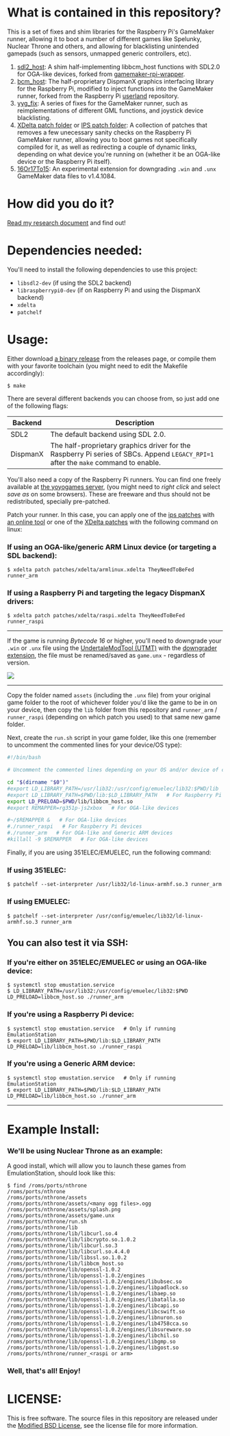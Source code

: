 # What is contained in this repository?

This is a set of fixes and shim libraries for the Raspberry Pi's GameMaker runner, allowing it to boot a number of different games like Spelunky, Nuclear Throne and others, and allowing for blacklisting unintended gamepads (such as sensors, unmapped generic controllers, etc).

1) [sdl2_host](src/backends/sdl2_host.c): A shim half-implementing libbcm_host functions with SDL2.0 for OGA-like devices, forked from [gamemaker-rpi-wrapper](https://github.com/jdonald/gamemaker-rpi-wrapper).
2) [bcm_host](src/backends/bcm_host.c): The half-proprietary DispmanX graphics interfacing library for the Raspberry Pi, modified to inject functions into the GameMaker runner, forked from the Raspberry Pi [userland](https://github.com/raspberrypi/userland) repository.
3) [yyg_fix](src/yyg_fix.c): A series of fixes for the GameMaker runner, such as reimplementations of different GML functions, and joystick device blacklisting.
4) [XDelta patch folder](patches/xdelta) or [IPS patch folder](patches/ips): A collection of patches that removes a few unecessary sanity checks on the Raspberry Pi GameMaker runner, allowing you to boot games not specifically compiled for it, as well as redirecting a couple of dynamic links, depending on what device you're running on (whether it be an OGA-like device or the Raspberry Pi itself).
5) [16Or17To15](scripts/16Or17To15.csx): An experimental extension for downgrading `.win` and `.unx` GameMaker data files to v1.4.1084.

# How did you do it?

[Read my research document](docs/RESEARCH.md) and find out!

# Dependencies needed:

You'll need to install the following dependencies to use this project:
- `libsdl2-dev` (if using the SDL2 backend)
- `libraspberrypi0-dev` (if on Raspberry Pi and using the DispmanX backend)
- `xdelta`
- `patchelf`

# Usage:

Either download [a binary release](https://github.com/JohnnyonFlame/yyg_fix/releases/latest) from the releases page, or compile them with your favorite toolchain (you might need to edit the Makefile accordingly):

```
$ make
```

There are several different backends you can choose from, so just add one of the following flags:

Backend | Description
--------|------------
SDL2 | The default backend using SDL 2.0.
DispmanX | The half-proprietary graphics driver for the Raspberry Pi series of SBCs. Append `LEGACY_RPI=1` after the `make` command to enable.

You'll also need a copy of the Raspberry Pi runners. You can find one freely available at [the yoyogames server](http://download.yoyogames.com/pi/TheyNeedToBeFed.tar.gz), (you might need to _right click_ and select _save as_ on some browsers). These are freeware and thus should not be redistributed, specially pre-patched.
 
Patch your runner. In this case, you can apply one of the [ips patches](patches/ips) with [an online tool](https://www.marcrobledo.com/RomPatcher.js/) or one of the [XDelta patches](patches/xdelta) with the following command on linux:

### If using an OGA-like/generic ARM Linux device (or targeting a SDL backend):

```
$ xdelta patch patches/xdelta/armlinux.xdelta TheyNeedToBeFed runner_arm
```

### If using a Raspberry Pi and targeting the legacy DispmanX drivers:

```
$ xdelta patch patches/xdelta/raspi.xdelta TheyNeedToBeFed runner_raspi
```
---
If the game is running _Bytecode 16_ or higher, you'll need to downgrade your `.win` or `.unx` file using the [UndertaleModTool (UTMT)](https://github.com/krzys-h/UndertaleModTool) with the [downgrader extension](https://raw.githubusercontent.com/JohnnyonFlame/yyg_fix/master/16Or17To15.csx), the file must be renamed/saved as `game.unx` - regardless of version.

![](https://i.imgur.com/SExco4J.png)

---
Copy the folder named `assets` (including the `.unx` file) from your original game folder to the root of whichever folder you'd like the game to be in on your device, then copy the `lib` folder from this repository and `runner_arm` / `runner_raspi` (depending on which patch you used) to that same new game folder.

Next, create the `run.sh` script in your game folder, like this one (remember to uncomment the commented lines for your device/OS type):

```bash
#!/bin/bash

# Uncomment the commented lines depending on your OS and/or device of choice

cd "$(dirname "$0")"
#export LD_LIBRARY_PATH=/usr/lib32:/usr/config/emuelec/lib32:$PWD/lib   # For 351ELEC/EMUELEC
#export LD_LIBRARY_PATH=$PWD/lib:$LD_LIBRARY_PATH   # For Raspberry Pi devices and Generic ARM Devices
export LD_PRELOAD=$PWD/lib/libbcm_host.so
#export REMAPPER=rg351p-js2xbox   # For OGA-like devices

#~/$REMAPPER &   # For OGA-like devices
#./runner_raspi   # For Raspberry Pi devices
#./runner_arm   # For OGA-like and Generic ARM devices
#killall -9 $REMAPPER   # For OGA-like devices
```

Finally, if you are using 351ELEC/EMUELEC, run the following command:

### If using 351ELEC:

```
$ patchelf --set-interpreter /usr/lib32/ld-linux-armhf.so.3 runner_arm
```

### If using EMUELEC:

```
$ patchelf --set-interpreter /usr/config/emuelec/lib32/ld-linux-armhf.so.3 runner_arm
```

## You can also test it via SSH:

### If you're either on 351ELEC/EMUELEC or using an OGA-like device:
```
$ systemctl stop emustation.service
$ LD_LIBRARY_PATH=/usr/lib32:/usr/config/emuelec/lib32:$PWD LD_PRELOAD=libbcm_host.so ./runner_arm
```

### If you're using a Raspberry Pi device:
```
$ systemctl stop emustation.service   # Only if running EmulationStation
$ export LD_LIBRARY_PATH=$PWD/lib:$LD_LIBRARY_PATH LD_PRELOAD=lib/libbcm_host.so ./runner_raspi
```

### If you're using a Generic ARM device:
```
$ systemctl stop emustation.service   # Only if running EmulationStation
$ export LD_LIBRARY_PATH=$PWD/lib:$LD_LIBRARY_PATH LD_PRELOAD=lib/libbcm_host.so ./runner_arm
```
---
# Example Install:
### We'll be using Nuclear Throne as an example:

A good install, which will allow you to launch these games from EmulationStation, should look like this:

```
$ find /roms/ports/nthrone
/roms/ports/nthrone
/roms/ports/nthrone/assets
/roms/ports/nthrone/assets/<many ogg files>.ogg
/roms/ports/nthrone/assets/splash.png
/roms/ports/nthrone/assets/game.unx
/roms/ports/nthrone/run.sh
/roms/ports/nthrone/lib
/roms/ports/nthrone/lib/libcurl.so.4
/roms/ports/nthrone/lib/libcrypto.so.1.0.2
/roms/ports/nthrone/lib/libcurl.so.3
/roms/ports/nthrone/lib/libcurl.so.4.4.0
/roms/ports/nthrone/lib/libssl.so.1.0.2
/roms/ports/nthrone/lib/libbcm_host.so
/roms/ports/nthrone/lib/openssl-1.0.2
/roms/ports/nthrone/lib/openssl-1.0.2/engines
/roms/ports/nthrone/lib/openssl-1.0.2/engines/libubsec.so
/roms/ports/nthrone/lib/openssl-1.0.2/engines/libpadlock.so
/roms/ports/nthrone/lib/openssl-1.0.2/engines/libaep.so
/roms/ports/nthrone/lib/openssl-1.0.2/engines/libatalla.so
/roms/ports/nthrone/lib/openssl-1.0.2/engines/libcapi.so
/roms/ports/nthrone/lib/openssl-1.0.2/engines/libcswift.so
/roms/ports/nthrone/lib/openssl-1.0.2/engines/libnuron.so
/roms/ports/nthrone/lib/openssl-1.0.2/engines/lib4758cca.so
/roms/ports/nthrone/lib/openssl-1.0.2/engines/libsureware.so
/roms/ports/nthrone/lib/openssl-1.0.2/engines/libchil.so
/roms/ports/nthrone/lib/openssl-1.0.2/engines/libgmp.so
/roms/ports/nthrone/lib/openssl-1.0.2/engines/libgost.so
/roms/ports/nthrone/runner_<raspi or arm>
```

### Well, that's all! Enjoy!

# LICENSE:

This is free software. The source files in this repository are released under the [Modified BSD License](LICENSE.md), see the license file for more information.
